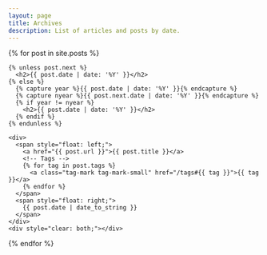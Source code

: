 ```yaml
---
layout: page
title: Archives
description: List of articles and posts by date.
---
```


<div>
  {% for post in site.posts %}

    {% unless post.next %}
      <h2>{{ post.date | date: '%Y' }}</h2>
    {% else %}
      {% capture year %}{{ post.date | date: '%Y' }}{% endcapture %}
      {% capture nyear %}{{ post.next.date | date: '%Y' }}{% endcapture %}
      {% if year != nyear %}
        <h2>{{ post.date | date: '%Y' }}</h2>
      {% endif %}
    {% endunless %}

    <div>
      <span style="float: left;">
        <a href="{{ post.url }}">{{ post.title }}</a>
        <!-- Tags -->
        {% for tag in post.tags %}
          <a class="tag-mark tag-mark-small" href="/tags#{{ tag }}">{{ tag }}</a>
        {% endfor %}
      </span>
      <span style="float: right;">
        {{ post.date | date_to_string }}
      </span>
    </div>
    <div style="clear: both;"></div>
  {% endfor %}
</div>